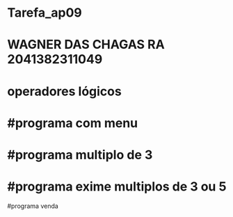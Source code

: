 # Tarefa_ap09

# WAGNER DAS CHAGAS  RA 2041382311049

# operadores lógicos


# #programa com menu

# #programa multiplo de 3

# #programa exime multiplos de 3 ou 5

#programa venda
